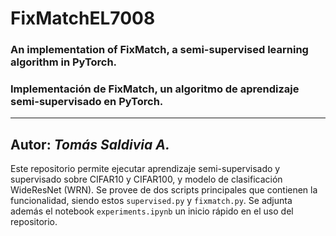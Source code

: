 # FixMatchEL7008
### An implementation of FixMatch, a semi-supervised learning algorithm in PyTorch.
### Implementación de FixMatch, un algoritmo de aprendizaje semi-supervisado en PyTorch.
---
**Autor:** ***Tomás Saldivia A.***
---

Este repositorio permite ejecutar aprendizaje semi-supervisado y supervisado sobre CIFAR10 y CIFAR100, y modelo de clasificación WideResNet (WRN).
Se provee de dos scripts principales que contienen la funcionalidad, siendo estos `supervised.py` y `fixmatch.py`. Se adjunta además el notebook `experiments.ipynb` un inicio rápido en el uso del repositorio. 
